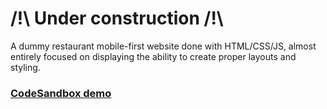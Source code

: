 # /!\ Under construction /!\

A dummy restaurant mobile-first website done with HTML/CSS/JS, almost entirely focused on displaying the ability to create proper layouts and styling.

### [CodeSandbox demo](https://codesandbox.io/s/restaurant-9udps)
